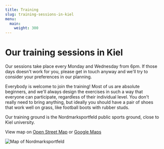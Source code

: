 ```yaml
---
title: Training
slug: training-sessions-in-kiel
menu:
  main:
    weight: 300
---
```


# Our training sessions in Kiel

Our sessions take place every Monday and Wednesday from 6pm.
If those days doesn't work for you,
please get in touch anyway
and we'll try to consider your preferences in our planning.

Everybody is welcome to join the training!
Most of us are absolute beginners,
and we'll always design the exercises in such a way
that everyone can participate,
regardless of their individual level.
You don't really need to bring anything,
but ideally you should have a pair of shoes that work well on grass,
like football boots with rubber studs.

Our training ground is the Nordmarksportfeld public sports ground,
close to Kiel university.

View map on [Open Street Map](https://osm.org/go/0HsaQC7V?m=)
or [Google Maps](https://goo.gl/maps/2CHFeakWwtCYmMzH8)

![Map of Nordmarksportfeld](/images/map_nordmarksportfeld.jpg)
